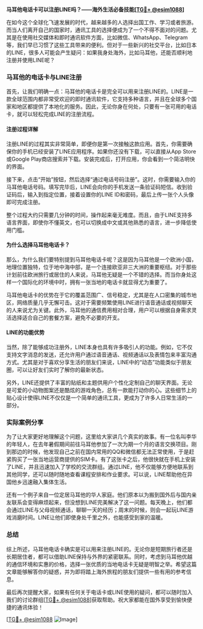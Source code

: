 **马耳他电话卡可以注册LINE吗？——海外生活必备技能[[TG💪+ @esim1088](https://t.me/s/esim1088)]**

在如今这个全球化飞速发展的时代，越来越多的人选择出国工作、学习或者旅游。而当人们离开自己的国家时，通讯工具的选择便成为了一个不得不面对的问题。尤其是在使用社交媒体和即时通讯软件方面，比如微信、WhatsApp、Telegram等，我们早已习惯了这些工具带来的便利。但对于一些新兴的社交平台，比如日本的LINE，很多人可能会产生疑问：如果我身处海外，比如马耳他，还能否顺利地注册并使用LINE呢？

### 马耳他的电话卡与LINE注册

首先，让我们明确一点：马耳他的电话卡是完全可以用来注册LINE的。LINE是一款全球范围内都非常受欢迎的即时通讯软件，它支持多种语言，并且在全球多个国家和地区都提供了本地化的服务。因此，无论你身在何处，只要有一张可用的电话卡，就可以轻松完成LINE的注册流程。

#### 注册过程详解

注册LINE的过程其实非常简单，即便你是第一次接触这款应用。首先，你需要确保你的手机已经安装了LINE应用程序。如果你还没有下载，可以直接从App Store或Google Play商店搜索并下载。安装完成后，打开应用，你会看到一个简洁明快的界面。

接下来，点击“开始”按钮，然后选择“通过电话号码注册”。这时，你需要输入你的马耳他电话号码。填写完毕后，LINE会向你的手机发送一条验证码短信。收到验证码后，输入到指定位置，接着设置你的LINE ID和密码，最后上传一张个人头像即可完成注册。

整个过程大约只需要几分钟的时间，操作起来毫无难度。而且，由于LINE支持多语言界面，即使你不懂英文，也可以切换成中文或其他熟悉的语言，进一步降低使用门槛。

#### 为什么选择马耳他电话卡？

那么，为什么我们要特别提到马耳他电话卡呢？这是因为马耳他是一个欧洲小国，地理位置独特，位于地中海中部，是一个连接欧亚非三大洲的重要枢纽。对于那些计划前往欧洲旅行或居住的人来说，马耳他无疑是一个不错的选择。而当你身处这样一个国际化的环境中时，拥有一张当地的电话卡就显得尤为重要了。

马耳他电话卡的优势在于它的覆盖范围广、信号稳定，尤其是在人口密集的城市地区，网络质量几乎无懈可击。这对于需要频繁使用LINE进行语音通话或视频聊天的人来说尤为关键。此外，马耳他的通信费用相对合理，用户可以根据自身需求灵活选择适合自己的套餐方案，避免不必要的开支。

#### LINE的功能优势

当然，除了能够成功注册外，LINE本身也具有许多吸引人的功能。例如，它不仅支持文字消息的发送，还允许用户通过语音通话、视频通话以及表情包来丰富沟通方式。尤其是对于喜欢分享生活的朋友们来说，LINE中的“动态”功能类似于朋友圈，可以让好友们实时了解你的最新状态。

另外，LINE还提供了丰富的贴纸和主题供用户个性化定制自己的聊天界面。无论是可爱的小动物图案还是酷炫的游戏角色，总有一款能打动你的心。这些细节上的贴心设计使得LINE不仅仅是一个简单的通讯工具，更成为了许多人日常生活的一部分。

### 实际案例分享

为了让大家更好地理解这个问题，这里给大家讲几个真实的故事。有一位名叫李华的年轻人，在去年暑假期间前往马耳他参加了一次为期一个月的语言交换项目。刚到那边的时候，他发现自己之前在国内常用的QQ和微信都无法正常使用，于是赶紧购买了一张当地运营商提供的SIM卡。有了这张卡之后，他很快就在手机上安装了LINE，并且迅速加入了学校的交流群组。通过LINE，他不仅能够方便地联系到其他同学，还可以随时随地查看课程安排和作业要求。可以说，LINE帮助他在异国他乡迅速融入集体生活。

还有一个例子来自一位定居马耳他的华人家庭。他们原本以为搬到国外后与国内亲友联系会变得麻烦起来，但没想到LINE完美解决了这一问题。每天晚上，他们都会通过LINE与父母视频通话，聊聊一天的经历；周末的时候，则会一起玩LINE游戏消磨时间。LINE让他们即使身处千里之外，也能感受到家的温暖。

### 总结

综上所述，马耳他电话卡确实是可以用来注册LINE的。无论你是短期旅行者还是长期居住者，都可以借助LINE保持与外界的紧密联系。同时，考虑到马耳他优越的通信环境和实惠的价格，选择一张优质的当地电话卡无疑是明智之举。希望这篇文章能够解答你的疑惑，并为即将踏上海外旅程的朋友们提供一些有用的参考信息。

最后再次提醒大家，如果有任何关于电话卡或LINE使用的疑问，都可以随时加入我们的讨论群组[[TG💪+ @esim1088](https://t.me/s/esim1088)]获取帮助。祝大家都能在国外享受到愉快便捷的通讯体验！

[[TG💪+ @esim1088](https://t.me/s/esim1088) ![Image](https://i.postimg.cc/4NQfJmqS/Snipaste-2025-05-13-00-14-12.png)]